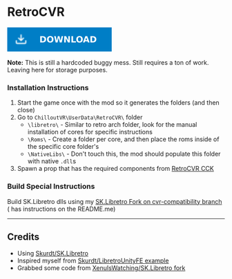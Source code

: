 ﻿# RetroCVR

[![Download Latest RetroCVR.dll](../.Resources/DownloadButtonEnabled.svg "Download Latest RetroCVR.dll")](https://github.com/kafeijao/Kafe_CVR_Mods/releases/latest/download/RetroCVR.dll)

**Note:** This is still a hardcoded buggy mess. Still requires a ton of work. Leaving here for storage purposes.

### Installation Instructions
1. Start the game once with the mod so it generates the folders (and then close)
2. Go to `ChilloutVR\UserData\RetroCVR\` folder
    - `\libretro\` - Similar to retro arch folder, look for the manual installation of cores for specific instructions
    - `\Roms\` - Create a folder per core, and then place the roms inside of the specific core folder's
    - `\NativeLibs\` - Don't touch this, the mod should populate this folder with native `.dll`s
3. Spawn a prop that has the required components
   from [RetroCVR CCK](https://github.com/kafeijao/Kafe_CVR_CCKs/tree/master/RetroCVR)

### Build Special Instructions

Build SK.Libretro dlls using
my [SK.Libretro Fork on cvr-compatibility branch](https://github.com/kafeijao/SK.Libretro/tree/cvr-compatibility#retrocvr-building-specifics) (
has instructions on the README.me)

---

## Credits

- Using [Skurdt/SK.Libretro](https://github.com/Skurdt/SK.Libretro)
- Inspired myself from [Skurdt/LibretroUnityFE example](https://github.com/Skurdt/LibretroUnityFE)
- Grabbed some code from [XenuIsWatching/SK.Libretro fork](https://github.com/XenuIsWatching/SK.Libretro)
